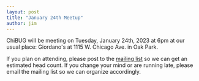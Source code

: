 ```yaml
---
layout: post
title: "January 24th Meetup"
author: jim
---
```


ChiBUG will be meeting on
Tuesday, January 24th, 2023	
at
6pm
at
our usual place: Giordano's at 1115 W. Chicago Ave. in Oak Park.

If you plan on attending, please post to the
[mailing list]()
so we can get an estimated head count.
If you change your mind or are running late, please email the mailing list so
we can organize accordingly.
